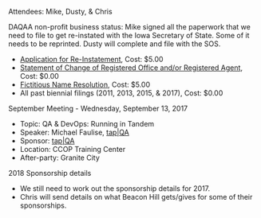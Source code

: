 Attendees: Mike, Dusty, & Chris

DAQAA non-profit business status: 
  Mike signed all the paperwork that we need to file to get re-instated with the Iowa Secretary of State. Some of it needs to be reprinted. Dusty will complete and file with the SOS.
  - [Application for Re-Instatement](https://sos.iowa.gov/business/pdf/635_2001.pdf), Cost: $5.00
  - [Statement of Change of Registered Office and/or Registered Agent](https://sos.iowa.gov/business/pdf/635_0119.pdf), Cost: $0.00
  - [Fictitious Name Resolution](https://sos.iowa.gov/business/pdf/635_9999.pdf), Cost: $5.00
  - All past biennial filings (2011, 2013, 2015, & 2017), Cost: $0.00

  September Meeting - Wednesday, September 13, 2017
  - Topic: QA & DevOps: Running in Tandem
  - Speaker: Michael Faulise, [tap|QA](http://www.tapqa.com/)
  - Sponsor: [tap|QA](http://www.tapqa.com/)
  - Location: CCOP Training Center
  - After-party: Granite City

  2018 Sponsorship details
  - We still need to work out the sponsorship details for 2017.
  - Chris will send details on what Beacon Hill gets/gives for some of their sponsorships.
